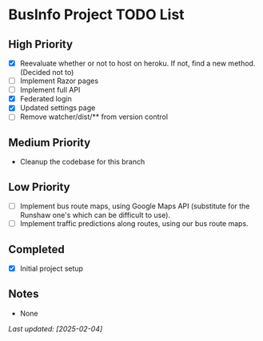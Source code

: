 # BusInfo Project TODO List

## High Priority

- [x] Reevaluate whether or not to host on heroku. If not, find a new method. (Decided not to)
- [ ] Implement Razor pages
- [ ] Implement full API
- [x] Federated login
- [x] Updated settings page
- [ ] Remove watcher/dist/** from version control

## Medium Priority

- Cleanup the codebase for this branch

## Low Priority

- [ ] Implement bus route maps, using Google Maps API (substitute for the Runshaw one's which can be difficult to use).
- [ ] Implement traffic predictions along routes, using our bus route maps.

## Completed

- [x] Initial project setup

## Notes

- None

*Last updated: [2025-02-04]*
